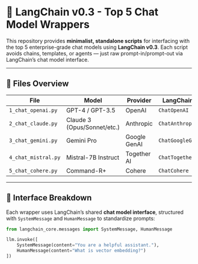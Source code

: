 # 🧠 LangChain v0.3 - Top 5 Chat Model Wrappers

This repository provides **minimalist, standalone scripts** for interfacing with the top 5 enterprise-grade chat models using **LangChain v0.3**. Each script avoids chains, templates, or agents — just raw prompt-in/prompt-out via LangChain’s chat model interface.

---

## 📁 Files Overview

| File                  | Model                       | Provider         | LangChain Interface        |
|-----------------------|-----------------------------|------------------|-----------------------------|
| `1_chat_openai.py`    | GPT-4 / GPT-3.5              | OpenAI           | `ChatOpenAI`               |
| `2_chat_claude.py`    | Claude 3 (Opus/Sonnet/etc.)  | Anthropic        | `ChatAnthropic`            |
| `3_chat_gemini.py`    | Gemini Pro                   | Google GenAI     | `ChatGoogleGenerativeAI`   |
| `4_chat_mistral.py`   | Mistral-7B Instruct          | Together AI      | `ChatTogether`             |
| `5_chat_cohere.py`    | Command-R+                   | Cohere           | `ChatCohere`               |

---

## 🔌 Interface Breakdown

Each wrapper uses LangChain’s shared **chat model interface**, structured with `SystemMessage` and `HumanMessage` to standardize prompts:

```python
from langchain_core.messages import SystemMessage, HumanMessage

llm.invoke([
    SystemMessage(content="You are a helpful assistant."),
    HumanMessage(content="What is vector embedding?")
])
